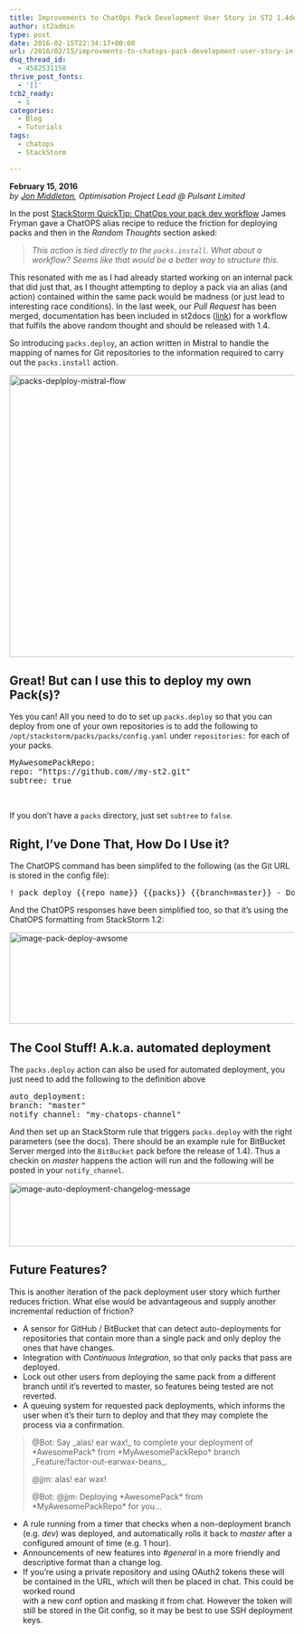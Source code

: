 ```yaml
---
title: Improvements to ChatOps Pack Development User Story in ST2 1.4dev
author: st2admin
type: post
date: 2016-02-15T22:34:17+00:00
url: /2016/02/15/improvments-to-chatops-pack-development-user-story-in-st2-1-4dev/
dsq_thread_id:
  - 4582531158
thrive_post_fonts:
  - '[]'
tcb2_ready:
  - 1
categories:
  - Blog
  - Tutorials
tags:
  - chatops
  - StackStorm

---
```

**February 15, 2016**  
_by <a href="https://uk.linkedin.com/in/jonmiddleton" target="_blank">Jon Middleton</a>, Optimisation Project Lead @ Pulsant Limited_

In the post <a href="https://stackstorm.com/2016/01/25/stackstorm-quicktip-shorten-pack-development-feedback-loop/" target="_blank">StackStorm QuickTip: ChatOps your pack dev workflow</a> James Fryman gave a ChatOPS alias recipe to reduce the friction for deploying packs and then in the _Random Thoughts_ section asked:

> _This action is tied directly to the `packs.install`. What about a workflow? Seems like that would be a better way to structure this._ 

This resonated with me as I had already started working on an internal pack that did just that, as I thought attempting to deploy a pack via an alias (and action) contained within the same pack would be madness (or just lead to interesting race conditions). In the last week, our _Pull Request_ has been merged, documentation has been included in st2docs ([link][1]) for a workflow that fulfils the above random thought and should be released with 1.4.

So introducing `packs.deploy`, an action written in Mistral to handle the mapping of names for Git repositories to the information required to carry out the `packs.install` action.

<img loading="lazy" src="http://stackstorm.com/wp/wp-content/uploads/2016/02/packs-deplploy-mistral-flow.png" alt="packs-deplploy-mistral-flow" width="948" height="499" class="aligncenter wp-image-5433 size-full" srcset="https://stackstorm.com/wp/wp-content/uploads/2016/02/packs-deplploy-mistral-flow.png 948w, https://stackstorm.com/wp/wp-content/uploads/2016/02/packs-deplploy-mistral-flow-300x158.png 300w, https://stackstorm.com/wp/wp-content/uploads/2016/02/packs-deplploy-mistral-flow-768x404.png 768w" sizes="(max-width: 948px) 100vw, 948px" /> 

<!--more-->

## Great! But can I use this to deploy my own Pack(s)?

Yes you can! All you need to do to set up `packs.deploy` so that you can deploy from one of your own repositories is to add the following to `/opt/stackstorm/packs/packs/config.yaml` under `repositories:` for each of your packs.

<my-github-user></my-github-user>

<pre class="EnlighterJSRAW" data-enlighter-language="null">MyAwesomePackRepo:
repo: "https://github.com//my-st2.git"
subtree: true</pre>

&nbsp;

If you don&#8217;t have a `packs` directory, just set `subtree` to `false`.

## Right, I&#8217;ve Done That, How Do I Use it?

The ChatOPS command has been simplifed to the following (as the Git URL is stored in the config file):

<pre class="EnlighterJSRAW" data-enlighter-language="null">! pack deploy {{repo_name}} {{packs}} {{branch=master}} - Download StackStorm packs via ChatOps</pre>

And the ChatOPS responses have been simplified too, so that it&#8217;s using the ChatOPS formatting from StackStorm 1.2:

<a href="http://stackstorm.com/wp/wp-content/uploads/2016/02/image-pack-deploy-awsome.png" rel="attachment wp-att-5432"><img loading="lazy" src="http://stackstorm.com/wp/wp-content/uploads/2016/02/image-pack-deploy-awsome.png" alt="image-pack-deploy-awsome" width="597" height="162" class="aligncenter size-full wp-image-5432" srcset="https://stackstorm.com/wp/wp-content/uploads/2016/02/image-pack-deploy-awsome.png 597w, https://stackstorm.com/wp/wp-content/uploads/2016/02/image-pack-deploy-awsome-300x81.png 300w" sizes="(max-width: 597px) 100vw, 597px" /></a>

## The Cool Stuff! A.k.a. automated deployment

The `packs.deploy` action can also be used for automated deployment, you just need to add the following to the definition above

<pre class="EnlighterJSRAW" data-enlighter-language="null">auto_deployment:
branch: "master"
notify_channel: "my-chatops-channel"
</pre>

And then set up an StackStorm rule that triggers `packs.deploy` with the right parameters (see the docs). There should be an example rule for BitBucket Server merged into the `BitBucket` pack before the release of 1.4). Thus a checkin on _master_ happens the action will run and the following will be posted in your `notify_channel`.

<img loading="lazy" src="http://stackstorm.com/wp/wp-content/uploads/2016/02/image-auto-deployment-changelog-message.png" alt="image-auto-deployment-changelog-message" width="853" height="112" class="aligncenter size-full wp-image-5431" srcset="https://stackstorm.com/wp/wp-content/uploads/2016/02/image-auto-deployment-changelog-message.png 853w, https://stackstorm.com/wp/wp-content/uploads/2016/02/image-auto-deployment-changelog-message-300x39.png 300w, https://stackstorm.com/wp/wp-content/uploads/2016/02/image-auto-deployment-changelog-message-768x101.png 768w" sizes="(max-width: 853px) 100vw, 853px" /> 

## Future Features?

This is another iteration of the pack deployment user story which further reduces friction. What else would be advantageous and supply another incremental reduction of friction?

  * A sensor for GitHub / BitBucket that can detect auto-deployments for repositories that contain more than a single pack and only deploy the ones that have changes.
  * Integration with _Continuous Integration_, so that only packs that pass are deployed.
  * Lock out other users from deploying the same pack from a different branch until it&#8217;s reverted to master, so features being tested are not reverted.
  * A queuing system for requested pack deployments, which informs the user when it&#8217;s their turn to deploy and that they may complete the process via a confirmation.

> @Bot: Say \_alas! ear wax!\_ to complete your deployment of \*AwesomePack\* from \*MyAwesomePackRepo\* branch \_Feature/factor-out-earwax-beans\_.
> 
> @jjm: alas! ear wax!
> 
> @Bot: @jjm: Deploying \*AwesomePack\* from \*MyAwesomePackRepo\* for you&#8230;

  * A rule running from a timer that checks when a non-deployment branch (e.g. _dev_) was deployed, and automatically rolls it back to _master_ after a  
    configured amount of time (e.g. 1 hour).
  * Announcements of new features into _#general_ in a more friendly and descriptive format than a change log.
  * If you&#8217;re using a private repository and using OAuth2 tokens these will be contained in the URL, which will then be placed in chat. This could be worked round  
    with a new conf option and masking it from chat. However the token will still be stored in the Git config, so it may be best to use SSH deployment keys.

 [1]: https://docs.stackstorm.com/latest/chatops/pack_deploy.html